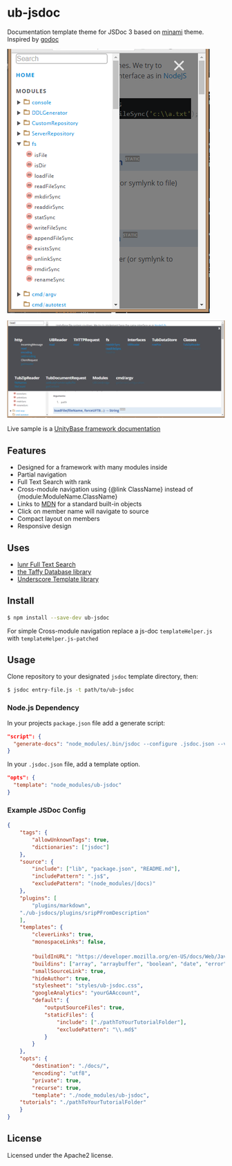 # ub-jsdoc

Documentation template theme for JSDoc 3 based on [minami](https://github.com/Nijikokun/minami) theme.
Inspired by [godoc](https://godoc.org/golang.org/x/tools/cmd/godoc)

![ScreenshotMobile](screenshotMobile.png)

![ScreenshotSearch](screenshotSearch.png)

Live sample is a [UnityBase framework documentation](https://unitybase.info/api/serverNew/)

## Features

- Designed for a framework with many modules inside
- Partial navigation
- Full Text Search with rank
- Cross-module navigation using {@link ClassName} instead of {module:ModuleName.ClassName}
- Links to [MDN](https://developer.mozilla.org/en-US/docs/Web/JavaScript/Reference/Global_Objects) for a standard built-in objects
- Click on member name will navigate to source
- Compact layout on members
- Responsive design

## Uses

- [lunr Full Text Search](http://lunrjs.com/)
- [the Taffy Database library](http://taffydb.com/)
- [Underscore Template library](http://documentcloud.github.com/underscore/#template)


## Install

```bash
$ npm install --save-dev ub-jsdoc
```

For simple Cross-module navigation replace a js-doc `templateHelper.js` with `templateHelper.js-patched`

## Usage

Clone repository to your designated `jsdoc` template directory, then:

```bash
$ jsdoc entry-file.js -t path/to/ub-jsdoc
```

### Node.js Dependency

In your projects `package.json` file add a generate script:

```json
"script": {
  "generate-docs": "node_modules/.bin/jsdoc --configure .jsdoc.json --verbose"
}
```

In your `.jsdoc.json` file, add a template option.

```json
"opts": {
  "template": "node_modules/ub-jsdoc"
}
```

### Example JSDoc Config

```json
{
    "tags": {
        "allowUnknownTags": true,
        "dictionaries": ["jsdoc"]
    },
    "source": {
        "include": ["lib", "package.json", "README.md"],
        "includePattern": ".js$",
        "excludePattern": "(node_modules/|docs)"
    },
    "plugins": [
        "plugins/markdown",
	"./ub-jsdocs/plugins/sripPFromDescription"
    ],
    "templates": {
        "cleverLinks": true,
        "monospaceLinks": false,

		"buildInURL": "https://developer.mozilla.org/en-US/docs/Web/JavaScript/Reference/Global_Objects/",
		"buildins": ["array", "arraybuffer", "boolean", "date", "error", "function", "json", "number", "object", "regexp", "string", "null"],
		"smallSourceLink": true, 
		"hideAuthor": true, 
		"stylesheet": "styles/ub-jsdoc.css",
		"googleAnalytics": "yourGAAccount",  
        "default": {
            "outputSourceFiles": true,
			"staticFiles": {
				"include": ["./pathToYourTutorialFolder"],
				"excludePattern": "\\.md$"
			}
		}
    },
    "opts": {
        "destination": "./docs/",
        "encoding": "utf8",
        "private": true,
        "recurse": true,
        "template": "./node_modules/ub-jsdoc",
	"tutorials": "./pathToYourTutorialFolder"
    }
}
```

## License

Licensed under the Apache2 license.
